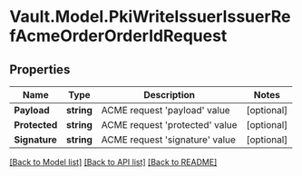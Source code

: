 # Vault.Model.PkiWriteIssuerIssuerRefAcmeOrderOrderIdRequest

## Properties

Name | Type | Description | Notes
------------ | ------------- | ------------- | -------------
**Payload** | **string** | ACME request &#x27;payload&#x27; value | [optional] 
**Protected** | **string** | ACME request &#x27;protected&#x27; value | [optional] 
**Signature** | **string** | ACME request &#x27;signature&#x27; value | [optional] 

[[Back to Model list]](../README.md#documentation-for-models) [[Back to API list]](../README.md#documentation-for-api-endpoints) [[Back to README]](../README.md)


